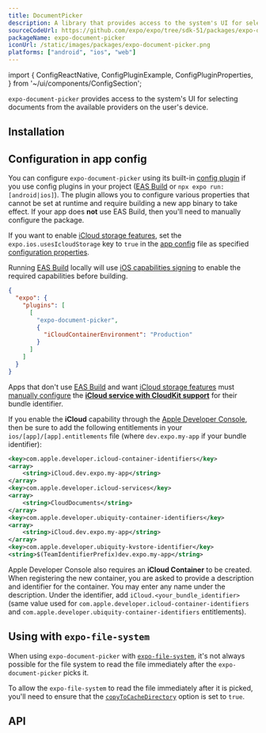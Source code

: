 ```yaml
---
title: DocumentPicker
description: A library that provides access to the system's UI for selecting documents from the available providers on the user's device.
sourceCodeUrl: https://github.com/expo/expo/tree/sdk-51/packages/expo-document-picker
packageName: expo-document-picker
iconUrl: /static/images/packages/expo-document-picker.png
platforms: ["android", "ios", "web"]
---
```


import {
  ConfigReactNative,
  ConfigPluginExample,
  ConfigPluginProperties,
} from '~/ui/components/ConfigSection';

`expo-document-picker` provides access to the system's UI for selecting documents from the available providers on the user's device.

## Installation

## Configuration in app config

You can configure `expo-document-picker` using its built-in [config plugin](/config-plugins/introduction/) if you use config plugins in your project ([EAS Build](/build/introduction) or `npx expo run:[android|ios]`). The plugin allows you to configure various properties that cannot be set at runtime and require building a new app binary to take effect. If your app does **not** use EAS Build, then you'll need to manually configure the package.

If you want to enable [iCloud storage features][icloud-entitlement], set the `expo.ios.usesIcloudStorage` key to `true` in the [app config](/workflow/configuration/) file as specified [configuration properties](../config/app/#usesicloudstorage).

Running [EAS Build](/build/introduction) locally will use [iOS capabilities signing](/build-reference/ios-capabilities) to enable the required capabilities before building.

```json app.json
{
  "expo": {
    "plugins": [
      [
        "expo-document-picker",
        {
          "iCloudContainerEnvironment": "Production"
        }
      ]
    ]
  }
}
```

Apps that don't use [EAS Build](/build/introduction) and want [iCloud storage features][icloud-entitlement] must [manually configure](/build-reference/ios-capabilities#manual-setup) the [**iCloud service with CloudKit support**](https://developer.apple.com/documentation/bundleresources/entitlements/com_apple_developer_icloud-container-environment) for their bundle identifier.

If you enable the **iCloud** capability through the [Apple Developer Console](/build-reference/ios-capabilities#apple-developer-console), then be sure to add the following entitlements in your `ios/[app]/[app].entitlements` file (where `dev.expo.my-app` if your bundle identifier):

```xml
<key>com.apple.developer.icloud-container-identifiers</key>
<array>
    <string>iCloud.dev.expo.my-app</string>
</array>
<key>com.apple.developer.icloud-services</key>
<array>
    <string>CloudDocuments</string>
</array>
<key>com.apple.developer.ubiquity-container-identifiers</key>
<array>
    <string>iCloud.dev.expo.my-app</string>
</array>
<key>com.apple.developer.ubiquity-kvstore-identifier</key>
<string>$(TeamIdentifierPrefix)dev.expo.my-app</string>
```

Apple Developer Console also requires an **iCloud Container** to be created. When registering the new container, you are asked to provide a description and identifier for the container. You may enter any name under the description. Under the identifier, add `iCloud.<your_bundle_identifier>` (same value used for `com.apple.developer.icloud-container-identifiers` and `com.apple.developer.ubiquity-container-identifiers` entitlements).

## Using with `expo-file-system`

When using `expo-document-picker` with [`expo-file-system`](./filesystem.md), it's not always possible for the file system to read the file immediately after the `expo-document-picker` picks it.

To allow the `expo-file-system` to read the file immediately after it is picked, you'll need to ensure that the [`copyToCacheDirectory`](#documentpickeroptions) option is set to `true`.

## API

```js

```

[icloud-entitlement]: https://developer.apple.com/documentation/bundleresources/entitlements/com_apple_developer_icloud-services